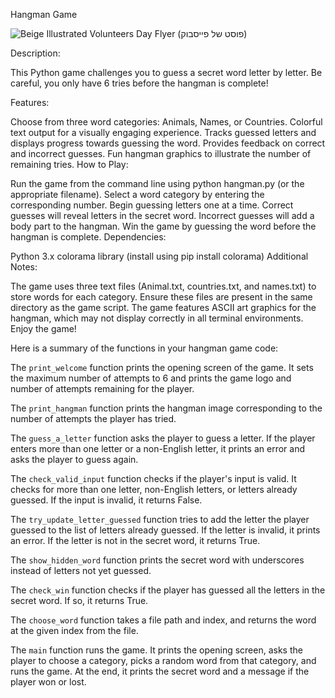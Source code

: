 Hangman Game




![Beige Illustrated Volunteers Day Flyer  (פוסט של פייסבוק)](https://github.com/maorkris/Hangman/assets/142143890/d60cc5cc-d0f1-4ef9-af0f-f69b7997cfb7)


Description:

This Python game challenges you to guess a secret word letter by letter. Be careful, you only have 6 tries before the hangman is complete!

Features:

Choose from three word categories: Animals, Names, or Countries.
Colorful text output for a visually engaging experience.
Tracks guessed letters and displays progress towards guessing the word.
Provides feedback on correct and incorrect guesses.
Fun hangman graphics to illustrate the number of remaining tries.
How to Play:

Run the game from the command line using python hangman.py (or the appropriate filename).
Select a word category by entering the corresponding number.
Begin guessing letters one at a time.
Correct guesses will reveal letters in the secret word.
Incorrect guesses will add a body part to the hangman.
Win the game by guessing the word before the hangman is complete.
Dependencies:

Python 3.x
colorama library (install using pip install colorama)
Additional Notes:

The game uses three text files (Animal.txt, countries.txt, and names.txt) to store words for each category. Ensure these files are present in the same directory as the game script.
The game features ASCII art graphics for the hangman, which may not display correctly in all terminal environments.
Enjoy the game!


 Here is a summary of the functions in your hangman game code:

The `print_welcome` function prints the opening screen of the game. It sets the maximum number of attempts to 6 and prints the game logo and number of attempts remaining for the player.

The `print_hangman` function prints the hangman image corresponding to the number of attempts the player has tried.

The `guess_a_letter` function asks the player to guess a letter. If the player enters more than one letter or a non-English letter, it prints an error and asks the player to guess again.

The `check_valid_input` function checks if the player's input is valid. It checks for more than one letter, non-English letters, or letters already guessed. If the input is invalid, it returns False.

The `try_update_letter_guessed` function tries to add the letter the player guessed to the list of letters already guessed. If the letter is invalid, it prints an error. If the letter is not in the secret word, it returns True.

The `show_hidden_word` function prints the secret word with underscores instead of letters not yet guessed.

The `check_win` function checks if the player has guessed all the letters in the secret word. If so, it returns True.

The `choose_word` function takes a file path and index, and returns the word at the given index from the file.

The `main` function runs the game. It prints the opening screen, asks the player to choose a category, picks a random word from that category, and runs the game. At the end, it prints the secret word and a message if the player won or lost.

